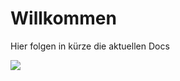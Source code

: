 <script defer data-domain="docs.gamerforge-discord.de" src="https://analytics.thedannicraft.de/js/script.js"></script>

# Willkommen

Hier folgen in kürze die aktuellen Docs

<div align="left">
    <img src="http://invidget.switchblade.xyz/820711921158062120?language=de">
</div>
